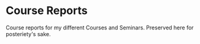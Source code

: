 # Course Reports

Course reports for my different Courses and Seminars.
Preserved here for posteriety's sake.
